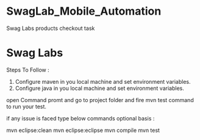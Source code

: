 # SwagLab_Mobile_Automation
Swag Labs products checkout task
# Swag Labs

Steps To Follow : 
1. Configure maven in you local machine and set environment variables.
2. Configure java in you local machine and set environment variables.

open Command promt and go to project folder and fire mvn test command to run your test.

if any issue is faced type below commands optional basis : 

mvn eclipse:clean
mvn eclipse:eclipse
mvn compile
mvn test
